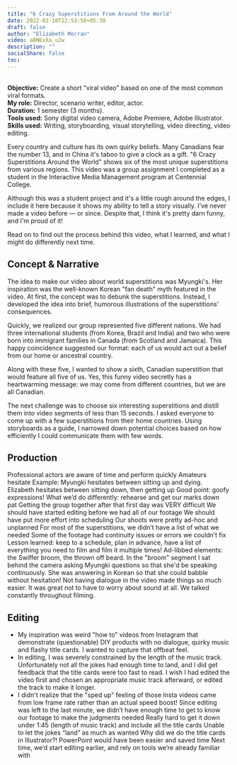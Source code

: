 ```yaml
---
title: "6 Crazy Superstitions From Around the World"
date: 2022-02-10T22:53:58+05:30
draft: false
author: "Elizabeth Morran"
video: a8NExXa_u2w
description: ""
socialShare: false
toc: 
---
```

&nbsp;  
**Objective:** Create a short "viral video" based on one of the most common viral formats.  
**My role:** Director, scenario writer, editor, actor.  
**Duration:** 1 semester (3 months).  
**Tools used:** Sony digital video camera, Adobe Premiere, Adobe Illustrator.  
**Skills used:** Writing, storyboarding, visual storytelling, video directing, video editing.  

Every country and culture has its own quirky beliefs. Many Canadians fear the number 13, and in China it's taboo to give a clock as a gift. "6 Crazy Superstitions Around the World" shows six of the most unique superstitions from various regions. This video was a group assignment I completed as a student in the Interactive Media Management program at Centennial College.

Although this was a student project and it's a little rough around the edges, I include it here because it shows my ability to tell a story visually. I've never made a video before &mdash; or since. Despite that, I think it's pretty darn funny, and I'm proud of it!

Read on to find out the process behind this video, what I learned, and what I might do differently next time. 

## Concept & Narrative

The idea to make our video about world superstitions was Myungki's. Her inspiration was the well-known Korean "fan death" myth featured in the video. At first, the concept was to debunk the superstitions. Instead, I developed the idea into brief, humorous illustrations of the superstitions' consequences.

Quickly, we realized our group represented five different nations. We had three international students (from Korea, Brazil and India) and two who were born into immigrant families in Canada (from Scotland and Jamaica). This happy coincidence suggested our format: each of us would act out a belief from our home or ancestral country.

Along with these five, I wanted to show a sixth, Canadian superstition that would feature all five of us. Yes, this funny video secretly has a heartwarming message: we may come from different countries, but we are all Canadian.

The next challenge was to choose six interesting superstitions and distill them into video segments of less than 15 seconds. I asked everyone to come up with a few superstitions from their home countries. Using storyboards as a guide, I narrowed down potential choices based on how efficiently I could communicate them with few words. 

<!---Raised in a Scottish-Canadian family, I grew up rolling my eyes at many weird and funny superstitions, but I knew which one I wanted to use: my grandma always scolded me that not even brand-new shoes can go on a table, or else you'll be "eating dirt." Almost immediately I was hit with the humorous image of coming home from buying shoes, only to go online and have my card declined while buying more shoes. 
Myungki, of course, already had her superstition in hand, and luckily it was an easy one to script.  -->

<!---Although Canada has its share of superstitions, it was difficult to find one that seemed to be uniquely Canadian. We settled on the "playoff beard" even though Americans seem to have adopted it too. This let us use the hilarious visual gag where all of us, even the girls, wore bushy fake beards to watch the hockey game.-->

## Production
Professional actors are aware of time and perform quickly
Amateurs hesitate
Example: Myungki hesitates between sitting up and dying. Elizabeth hesitates between sitting down, then getting up
Good point: goofy expressions!
What we’d do differently: rehearse and get our marks down pat
Getting the group together after that first day was VERY difficult
We should have started editing before we had all of our footage
We should have put more effort into scheduling
Our shoots were pretty ad-hoc and unplanned
For most of the superstitions, we didn’t have a list of what we needed
Some of the footage had continuity issues or errors we couldn’t fix
Lesson learned: keep to a schedule, plan in advance, have a list of everything you need to film and film it multiple times!
Ad-libbed elements: the Swiffer broom, the thrown off beard.
In the "broom" segment I sat behind the camera asking Myungki questions so that she'd be speaking continuously. She was answering in Korean so that she could babble without hesitation!
Not having dialogue in the video made things so much easier. It was great not to have to worry about sound at all. We talked constantly throughout filming.


## Editing
- My inspiration was weird "how to" videos from Instagram that demonstrate (questionable) DIY products with no dialogue, quirky music and flashy title cards. I wanted to capture that offbeat feel. 
- In editing, I was severely constrained by the length of the music track. Unfortunately not all the jokes had enough time to land, and I did get feedback that the title cards were too fast to read. I wish I had edited the video first and chosen an appropriate music track afterward, or edited the track to make it longer.
- I didn't realize that the "sped up" feeling of those Insta videos came from low frame rate rather than an actual speed boost!
Since editing was left to the last minute, we didn’t have enough time to get to know our footage to make the judgments needed
Really hard to get it down under 1:45 (length of music track) and include all the title cards
Unable to let the jokes “land” as much as wanted
Why did we do the title cards in Illustrator?! PowerPoint would have been easier and saved time
Next time, we’d start editing earlier, and rely on tools we’re already familiar with
